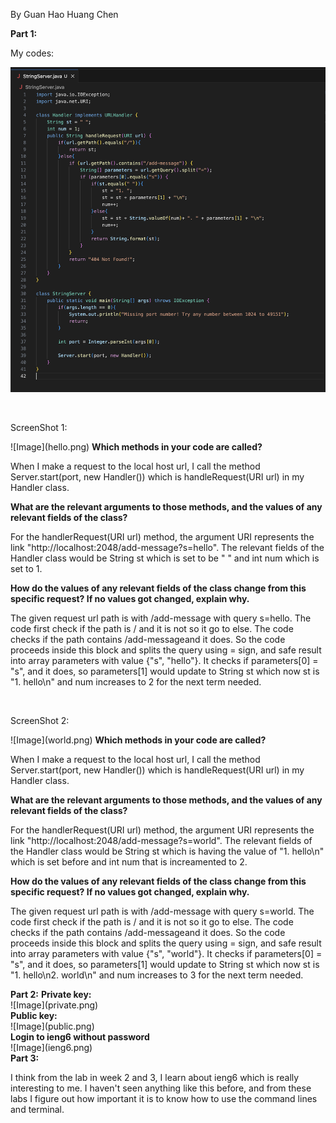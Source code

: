 <p>By Guan Hao Huang Chen</p>
<b>Part 1:</b>
<p>My codes:</p>

![Image](StringServer.png)


<br/>
<p>ScreenShot 1:</p>
![Image](hello.png)
<b>Which methods in your code are called?</b>
<p>When I make a request to the local host url, I call the method Server.start(port, new Handler()) which is handleRequest(URI url) in my Handler class.</p>
<b>What are the relevant arguments to those methods, and the values of any relevant fields of the class?</b>
<p>For the handlerRequest(URI url) method, the argument URI represents the link "http://localhost:2048/add-message?s=hello". The relevant fields of the Handler class would be String st which is set to be " " and int num which is set to 1.</p>
<b>How do the values of any relevant fields of the class change from this specific request? If no values got changed, explain why.</b>
<p>The given request url path is with /add-message with query s=hello. The code first check if the path is / and it is not so it go to else. The code checks if the path contains /add-messageand it does. So the code proceeds inside this block and splits the query using = sign, and safe result into array parameters with value {"s", "hello"}. It checks if parameters[0] = "s", and it does, so parameters[1] would update to String st which now st is "1. hello\n" and num increases to 2 for the next term needed.</p>

<br/>
<p>ScreenShot 2:</p>
![Image](world.png)
<b>Which methods in your code are called?</b>
<p>When I make a request to the local host url, I call the method Server.start(port, new Handler()) which is handleRequest(URI url) in my Handler class.</p>
<b>What are the relevant arguments to those methods, and the values of any relevant fields of the class?</b>
<p>For the handlerRequest(URI url) method, the argument URI represents the link "http://localhost:2048/add-message?s=world". The relevant fields of the Handler class would be String st which is having the value of "1. hello\n" which is set before and int num that is increamented to 2.</p>
<b>How do the values of any relevant fields of the class change from this specific request? If no values got changed, explain why.</b>
<p>The given request url path is with /add-message with query s=world. The code first check if the path is / and it is not so it go to else. The code checks if the path contains /add-messageand it does. So the code proceeds inside this block and splits the query using = sign, and safe result into array parameters with value {"s", "world"}. It checks if parameters[0] = "s", and it does, so parameters[1] would update to String st which now st is "1. hello\n2. world\n" and num increases to 3 for the next term needed.</p>
<b>Part 2:</b>
<b>Private key:</b>
<br/>
![Image](private.png)
<br/>
<b>Public key:</b>
<br/>
![Image](public.png)
<br/>
<b>Login to ieng6 without password</b>
<br/>
![Image](ieng6.png)
<br/>
<b>Part 3:</b>
<p>I think from the lab in week 2 and 3, I learn about ieng6 which is really interesting to me. I haven't seen anything like this before, and from these labs I figure out how important it is to know how to use the command lines and terminal.</p>
